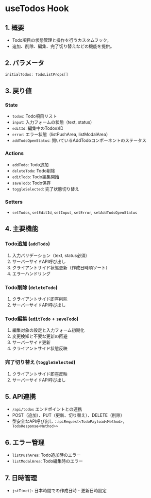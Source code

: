 # useTodos Hook

## 1. 概要

- Todo項目の状態管理と操作を行うカスタムフック。
- 追加、削除、編集、完了切り替えなどの機能を提供。

## 2. パラメータ

```typescript
initialTodos: TodoListProps[]
```

## 3. 戻り値

### State
- `todos`: Todo項目リスト
- `input`: 入力フォームの状態（text, status）
- `editId`: 編集中のTodoのID
- `error`: エラー状態（listPushArea, listModalArea）
- `addTodoOpenStatus`: 開いているAddTodoコンポーネントのステータス

### Actions
- `addTodo`: Todo追加
- `deleteTodo`: Todo削除
- `editTodo`: Todo編集開始
- `saveTodo`: Todo保存
- `toggleSelected`: 完了状態切り替え

### Setters
- `setTodos`, `setEditId`, `setInput`, `setError`, `setAddTodoOpenStatus`

## 4. 主要機能

### Todo追加 (`addTodo`)
1. 入力バリデーション（text, status必須）
2. サーバーサイドAPI呼び出し
3. クライアントサイド状態更新（作成日時順ソート）
4. エラーハンドリング

### Todo削除 (`deleteTodo`)
1. クライアントサイド即座削除
2. サーバーサイドAPI呼び出し

### Todo編集 (`editTodo` + `saveTodo`)
1. 編集対象の設定と入力フォーム初期化
2. 変更検知と不要な更新の回避
3. サーバーサイド更新
4. クライアントサイド状態反映

### 完了切り替え (`toggleSelected`)
1. クライアントサイド即座反映
2. サーバーサイドAPI呼び出し

## 5. API連携

- `/api/todos` エンドポイントとの連携
- POST（追加）、PUT（更新、切り替え）、DELETE（削除）
- 型安全なAPI呼び出し：`apiRequest<TodoPayload<Method>, TodoResponse<Method>>`

## 6. エラー管理

- `listPushArea`: Todo追加時のエラー
- `listModalArea`: Todo編集時のエラー

## 7. 日時管理

- `jstTime()`: 日本時間での作成日時・更新日時設定